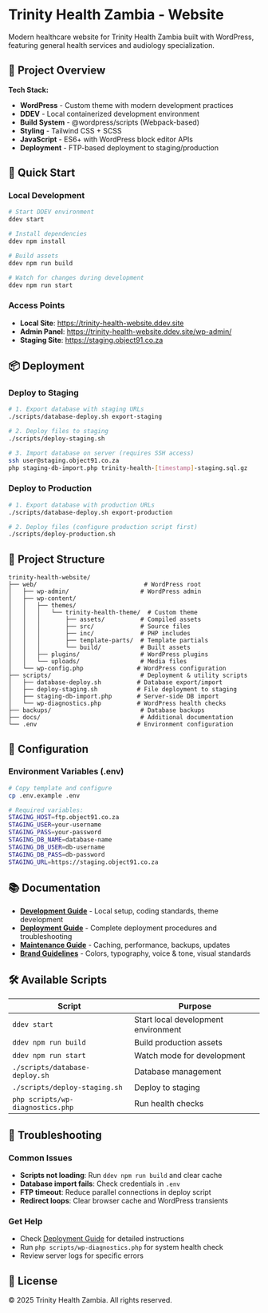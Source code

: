 # Trinity Health Zambia - Website

Modern healthcare website for Trinity Health Zambia built with WordPress, featuring general health services and audiology specialization.

## 🏥 Project Overview

**Tech Stack:**
- **WordPress** - Custom theme with modern development practices
- **DDEV** - Local containerized development environment
- **Build System** - @wordpress/scripts (Webpack-based)
- **Styling** - Tailwind CSS + SCSS
- **JavaScript** - ES6+ with WordPress block editor APIs
- **Deployment** - FTP-based deployment to staging/production

## 🚀 Quick Start

### Local Development
```bash
# Start DDEV environment
ddev start

# Install dependencies
ddev npm install

# Build assets
ddev npm run build

# Watch for changes during development
ddev npm run start
```

### Access Points
- **Local Site**: https://trinity-health-website.ddev.site
- **Admin Panel**: https://trinity-health-website.ddev.site/wp-admin/
- **Staging Site**: https://staging.object91.co.za

## 📦 Deployment

### Deploy to Staging
```bash
# 1. Export database with staging URLs
./scripts/database-deploy.sh export-staging

# 2. Deploy files to staging
./scripts/deploy-staging.sh

# 3. Import database on server (requires SSH access)
ssh user@staging.object91.co.za
php staging-db-import.php trinity-health-[timestamp]-staging.sql.gz
```

### Deploy to Production
```bash
# 1. Export database with production URLs
./scripts/database-deploy.sh export-production

# 2. Deploy files (configure production script first)
./scripts/deploy-production.sh
```

## 📁 Project Structure

```
trinity-health-website/
├── web/                              # WordPress root
│   ├── wp-admin/                    # WordPress admin
│   ├── wp-content/                  
│   │   ├── themes/                  
│   │   │   └── trinity-health-theme/  # Custom theme
│   │   │       ├── assets/          # Compiled assets
│   │   │       ├── src/             # Source files
│   │   │       ├── inc/             # PHP includes
│   │   │       ├── template-parts/  # Template partials
│   │   │       └── build/           # Built assets
│   │   ├── plugins/                 # WordPress plugins
│   │   └── uploads/                 # Media files
│   └── wp-config.php               # WordPress configuration
├── scripts/                         # Deployment & utility scripts
│   ├── database-deploy.sh          # Database export/import
│   ├── deploy-staging.sh           # File deployment to staging
│   ├── staging-db-import.php       # Server-side DB import
│   └── wp-diagnostics.php          # WordPress health checks
├── backups/                         # Database backups
├── docs/                            # Additional documentation
└── .env                            # Environment configuration
```

## 🔧 Configuration

### Environment Variables (.env)
```bash
# Copy template and configure
cp .env.example .env

# Required variables:
STAGING_HOST=ftp.object91.co.za
STAGING_USER=your-username
STAGING_PASS=your-password
STAGING_DB_NAME=database-name
STAGING_DB_USER=db-username
STAGING_DB_PASS=db-password
STAGING_URL=https://staging.object91.co.za
```

## 📚 Documentation

- [**Development Guide**](docs/DEVELOPMENT.md) - Local setup, coding standards, theme development
- [**Deployment Guide**](docs/DEPLOYMENT.md) - Complete deployment procedures and troubleshooting
- [**Maintenance Guide**](docs/MAINTENANCE.md) - Caching, performance, backups, updates
- [**Brand Guidelines**](docs/BRAND-GUIDELINES.md) - Colors, typography, voice & tone, visual standards

## 🛠️ Available Scripts

| Script | Purpose |
|--------|---------|
| `ddev start` | Start local development environment |
| `ddev npm run build` | Build production assets |
| `ddev npm run start` | Watch mode for development |
| `./scripts/database-deploy.sh` | Database management |
| `./scripts/deploy-staging.sh` | Deploy to staging |
| `php scripts/wp-diagnostics.php` | Run health checks |

## 🚨 Troubleshooting

### Common Issues
- **Scripts not loading**: Run `ddev npm run build` and clear cache
- **Database import fails**: Check credentials in `.env`
- **FTP timeout**: Reduce parallel connections in deploy script
- **Redirect loops**: Clear browser cache and WordPress transients

### Get Help
- Check [Deployment Guide](docs/DEPLOYMENT.md) for detailed instructions
- Run `php scripts/wp-diagnostics.php` for system health check
- Review server logs for specific errors

## 📝 License

© 2025 Trinity Health Zambia. All rights reserved.
